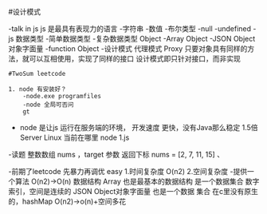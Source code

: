 #设计模式

-talk in js
    js 是最具有表现力的语言
    -字符串
    -数值
    -布尔类型
    -null
    -undefined
-js 数据类型
    -简单数据类型
    -复杂数据类型
        Object 
            -Array Object
            -JSON Object  对象字面量
            -function Object
-设计模式
    代理模式 Proxy
    只要对象具有同样的方法，就可以互相使用，实现了同样的接口
    设计模式即只针对接口，而非实现



    #TwoSum leetcode

    1. node 有安装好？
        -node.exe programfiles
        -node 全局可否问
        gt
- node 是让js 运行在服务端的环境，
            开发速度 更快，没有Java那么稳定 1.5倍
            Server Linux  当前在哪里
            node 1.js


-读题
    整数数组 nums ，target 参数
    返回下标
    nums = [2, 7, 11, 15]
    、

-前期了leetcode 先暴力再调优 easy
    1.时间复杂度
    O(n2)
    2.空间复杂度
-提供一个算法
    O(n2)->O(n)
    数据结构 
    Array 也是最基本的数据结构 是一个数据集合 数字索引，空间是连续的
    JSON Object对象字面量 也是一个数据 集合 在c里没有原生的，hashMap
    O(n2)->o(n)+空间多花